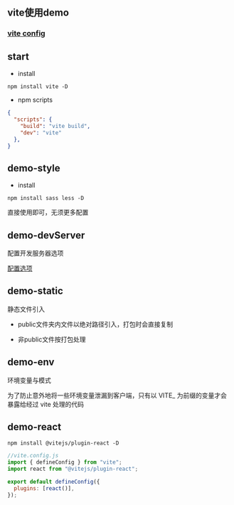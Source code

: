 ## vite使用demo

### [vite config](https://cn.vitejs.dev/config/)

## start

- install

```shell
npm install vite -D
```

- npm scripts
```json
{
  "scripts": {
    "build": "vite build",
    "dev": "vite"
  },
}
```

## demo-style

- install

```shell
npm install sass less -D
```

直接使用即可，无须更多配置

## demo-devServer

配置开发服务器选项

[配置选项](https://cn.vitejs.dev/config/server-options.html#server-https)

## demo-static

静态文件引入

- public文件夹内文件以绝对路径引入，打包时会直接复制

- 非public文件按打包处理

## demo-env

环境变量与模式

为了防止意外地将一些环境变量泄漏到客户端，只有以 VITE_ 为前缀的变量才会暴露给经过 vite 处理的代码

## demo-react

```
npm install @vitejs/plugin-react -D
```

```js
//vite.config.js
import { defineConfig } from "vite";
import react from "@vitejs/plugin-react";

export default defineConfig({
  plugins: [react()],
});
```


